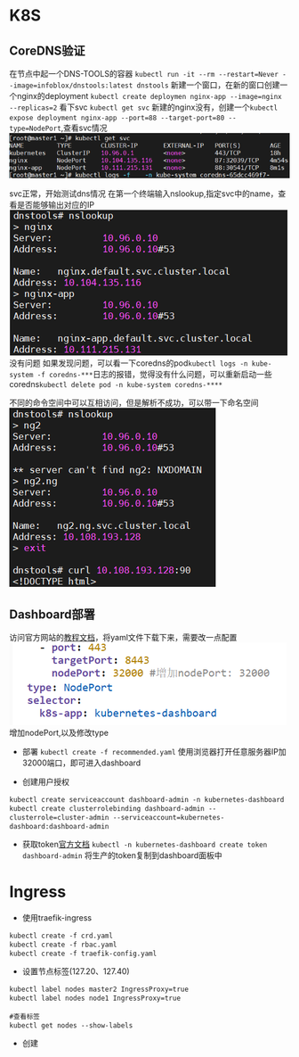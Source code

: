 # K8S
## CoreDNS验证

在节点中起一个DNS-TOOLS的容器
`kubectl run -it --rm --restart=Never --image=infoblox/dnstools:latest dnstools`
新建一个窗口，在新的窗口创建一个nginx的deployment
`kubectl create deploymen nginx-app --image=nginx --replicas=2`
看下svc
`kubectl get svc`
新建的nginx没有，创建一个`kubectl expose deployment nginx-app --port=88 --target-port=80 --type=NodePort`,查看svc情况
![](vx_images/210212817246432.png)

svc正常，开始测试dns情况
在第一个终端输入nslookup,指定svc中的name，查看是否能够输出对应的IP
![](vx_images/400402817242186.png)
没有问题
如果发现问题，可以看一下coredns的pod`kubectl logs -n kube-system -f coredns-***`日志的报错，觉得没有什么问题，可以重新启动一些coredns`kubectl delete pod -n kube-system coredns-****`

不同的命令空间中可以互相访问，但是解析不成功，可以带一下命名空间
![](vx_images/563782817260066.png)
## Dashboard部署
访问官方网站的[教程文档](https://kubernetes.io/zh-cn/docs/tasks/access-application-cluster/web-ui-dashboard/)，将yaml文件下载下来，需要改一点配置
![](vx_images/520993517240669.png)
增加nodePort,以及修改type

- 部署
`kubectl create -f recommended.yaml`
使用浏览器打开任意服务器IP加32000端口，即可进入dashboard

- 创建用户授权
```
kubectl create serviceaccount dashboard-admin -n kubernetes-dashboard
kubectl create clusterrolebinding dashboard-admin --clusterrole=cluster-admin --serviceaccount=kubernetes-dashboard:dashboard-admin
```
- 获取token[官方文档](https://github.com/kubernetes/dashboard/blob/master/docs/user/access-control/creating-sample-user.md)
`kubectl -n kubernetes-dashboard create token dashboard-admin`
将生产的token复制到dashboard面板中

# Ingress 
- 使用traefik-ingress
```
kubectl create -f crd.yaml
kubectl create -f rbac.yaml
kubectl create -f traefik-config.yaml
```
- 设置节点标签(127.20、127.40)
```
kubectl label nodes master2 IngressProxy=true
kubectl label nodes node1 IngressProxy=true

#查看标签
kubectl get nodes --show-labels

```
- 创建